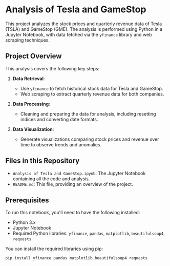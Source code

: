 # Analysis of Tesla and GameStop

This project analyzes the stock prices and quarterly revenue data of Tesla (TSLA) and GameStop (GME). The analysis is performed using Python in a Jupyter Notebook, with data fetched via the `yfinance` library and web scraping techniques.

## Project Overview

This analysis covers the following key steps:
1. **Data Retrieval**:
    - Use `yfinance` to fetch historical stock data for Tesla and GameStop.
    - Web scraping to extract quarterly revenue data for both companies.

2. **Data Processing**:
    - Cleaning and preparing the data for analysis, including resetting indices and converting date formats.

3. **Data Visualization**:
    - Generate visualizations comparing stock prices and revenue over time to observe trends and anomalies.

## Files in this Repository

- `Analysis of Tesla and GameStop.ipynb`: The Jupyter Notebook containing all the code and analysis.
- `README.md`: This file, providing an overview of the project.

## Prerequisites

To run this notebook, you'll need to have the following installed:
- Python 3.x
- Jupyter Notebook
- Required Python libraries: `yfinance`, `pandas`, `matplotlib`, `beautifulsoup4`, `requests`

You can install the required libraries using pip:

```bash
pip install yfinance pandas matplotlib beautifulsoup4 requests
